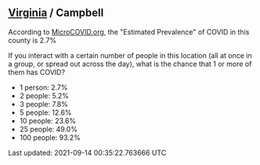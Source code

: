 
## [Virginia](/united-states/virginia) / Campbell

According to [MicroCOVID.org](http://microcovid.org),
the "Estimated Prevalence" of COVID in this county is 2.7%

If you interact with a certain number of people in this location
(all at once in a group, or spread out across the day), what is the chance that
1 or more of them has COVID?

- 1 person: 2.7%
- 2 people: 5.2%
- 3 people: 7.8%
- 5 people: 12.6%
- 10 people: 23.6%
- 25 people: 49.0%
- 100 people: 93.2%

Last updated: 2021-09-14 00:35:22.763666 UTC
